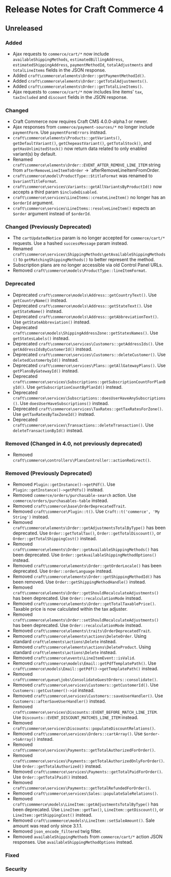 # Release Notes for Craft Commerce 4

## Unreleased

### Added
- Ajax requests to `commerce/cart/*` now include `availableShippingMethods`, `estimatedBillingAddress`, `estimatedShippingAddress`, `paymentMethodId`, `totalAdjustments` and `totalLineItems` fields in the JSON response.
- Added `craft\commerce\elements\Order::getPaymentMethodId()`.
- Added `craft\commerce\elements\Order::getTotalAdjustments()`.
- Added `craft\commerce\elements\Order::getTotalLineItems()`.
- Ajax requests to `commerce/cart/*` now includes line items’ `tax`, `taxIncluded` and `discount` fields in the JSON response.

### Changed
- Craft Commerce now requires Craft CMS 4.0.0-alpha.1 or newer.
- Ajax responses from `commerce/payment-sources/*` no longer include `paymentForm`. Use `paymentFormErrors` instead.
- `craft\commerce\elements\Products::getVariants()`, `getDefaultVariant()`, `getChepeastVariant()`, `getTotalStock()`, and `getHasUnlimitedStock()` now return data related to only enabled variant(s) by default.
- Renamed `craft\commerce\elements\Order::EVENT_AFTER_REMOVE_LINE_ITEM` string from `afterRemoveLineItemToOrder` -> `afterRemoveLineItemFromOrder.
- `craft\commerce\model\ProductType::$titleFormat` was renamed to `$variantTitleFormat`.
- `craft\commerce\services\Variants::getAllVariantsByProductId()` now accepts a third param `$includeDisabled`.
- `craft\commerce\services\LineItems::createLineItem()` no longer has an `$orderId` argument.
- `craft\commerce\services\LineItems::resolveLineItem()` expects an `$order` argument instead of `$orderId`.

### Changed (Previously Deprecated)
- The `cartUpdatedNotice` param is no longer accepted for `commerce/cart/*` requests. Use a hashed `successMessage` param instead.
- Renamed `craft\commerce\services\ShippingMethods\getAvailableShippingMethods()` to `getMatchingShippingMethods()` to better represent the method.
- Subscription plans are no longer accessible via old Control Panel URLs.
- Removed `craft\commerce\models\ProductType::lineItemFormat`.

### Deprecated
- Deprecated `craft\commerce\models\Address::getCountryText()`. Use `getCountryName()` instead.
- Deprecated `craft\commerce\models\Address::getStateText()`. Use `getStateName()` instead.
- Deprecated `craft\commerce\models\Address::getAbbreviationText()`. Use `getStateAbbreviation()` instead.
- Deprecated `craft\commerce\models\ShippingAddressZone::getStatesNames()`. Use `getStatesLabels()` instead.
- Deprecated `craft\commerce\services\Customers::getAddressIds()`. Use `getAddressIdsByCustomerId()` instead.
- Deprecated `craft\commerce\services\Customers::deleteCustomer()`. Use `deletedCustomerbyId()` instead.
- Deprecated `craft\commerce\services\Plans::getAllGatewayPlans()`. Use `getPlansByGatewayId()` instead.
- Deprecated `craft\commerce\services\Subscriptions::getSubscriptionCountForPlanById()`. Use `getSubscriptionCountByPlanId()` instead.
- Deprecated `craft\commerce\services\Subscriptions::doesUserHaveAnySubscriptions()`. Use `doesUserHaveSubscriptions()` instead.
- Deprecated `craft\commerce\services\TaxRates::getTaxRatesForZone()`. Use `getTaxRatesByTaxZoneId()` instead.
- Deprecated `craft\commerce\services\Transactions::deleteTransaction()`. Use `deleteTransactionById()` instead.

### Removed (Changed in 4.0, not previously deprecated)
- Removed `craft\commerce\controllers\PlansController::actionRedirect()`.

### Removed (Previously Deprecated)
- Removed `Plugin::getInstance()->getPdf()`. Use `Plugin::getInstance()->getPdfs()` instead.
- Removed `commerce/orders/purchasable-search` action. Use `commerce/orders/purchasables-table` instead.
- Removed `craft\commerce\base\OrderDeprecatedTrait`.
- Removed `craft\commerce\Plugin::t()`. Use `Craft::t('commerce', 'My String')` instead.
- Removed `craft\commerce\elements\Order::getAdjustmentsTotalByType()` has been deprecated. Use `Order::getTotalTax()`, `Order::getTotalDiscount()`, or `Order::getTotalShippingCost()` instead.
- Removed `craft\commerce\elements\Order::getAvailableShippingMethods()` has been deprecated. Use `Order::getAvailableShippingMethodOptions()` instead.
- Removed `craft\commerce\elements\Order::getOrderLocale()` has been deprecated. Use `Order::orderLanguage` instead.
- Removed `craft\commerce\elements\Order::getShippingMethodId()` has been removed. Use `Order::getShippingMethodHandle()` instead.
- Removed `craft\commerce\elements\Order::getShouldRecalculateAdjustments()` has been deprecated. Use `Order::recalculationMode` instead.
- Removed `craft\commerce\elements\Order::getTotalTaxablePrice()`. Taxable price is now calculated within the tax adjuster.
- Removed `craft\commerce\elements\Order::setShouldRecalculateAdjustments()` has been deprecated. Use `Order::recalculationMode` instead.
- Removed `craft\commerce\elements\traits\OrderDeprecatedTrait`.
- Removed `craft\commerce\elements\actions\DeleteOrder`. Using standard `craft\elements\actions\Delete` instead.
- Removed `craft\commerce\elements\actions\DeleteProduct`. Using standard `craft\elements\actions\Delete` instead.
- Removed `craft\commerce\events\LineItemEvent::isValid`.
- Removed `craft\commerce\models\Email::getPdfTemplatePath()`. Use `craft\commerce\models\Email::getPdf()->getTemplatePath()` instead.
- Removed `craft\commerce\queue\jobs\ConsolidateGuestOrders::consolidate()`.
- Removed `craft\commerce\services\Customers::getCustomerId()`. Use `Customers::getCustomer()->id` instead.
- Removed `craft\commerce\services\Customers::saveUserHandler()`. Use `Customers::afterSaveUserHandler()` instead.
- Removed `craft\commerce\services\Discounts::EVENT_BEFORE_MATCH_LINE_ITEM`. Use `Discounts::EVENT_DISCOUNT_MATCHES_LINE_ITEM` instead.
- Removed `craft\commerce\services\Discounts::populateDiscountRelations()`.
- Removed `craft\commerce\services\Orders::cartArray()`. Use `$order->toArray()` instead.
- Removed `craft\commerce\services\Payments::getTotalAuthorizedForOrder()`.
- Removed `craft\commerce\services\Payments::getTotalAuthorizedOnlyForOrder()`. Use `Order::getTotalAuthorized()` instead.
- Removed `craft\commerce\services\Payments::getTotalPaidForOrder()`. Use `Order::getTotalPaid()` instead.
- Removed `craft\commerce\services\Payments::getTotalRefundedForOrder()`.
- Removed `craft\commerce\services\Sales::populateSaleRelations()`.
- Removed `craft\commmerce\models\LineItem::getAdjustmentsTotalByType()` has been deprecated. Use `LineItem::getTax()`, `LineItem::getDiscount()`, or `LineItem::getShippingCost()` instead.
- Removed `craft\commmerce\models\LineItem::setSaleAmount()`. Sale amount was read only since 3.1.1.
- Removed `json_encode_filtered` twig filter.
- Removed `availableShippingMethods` from `commerce/cart/*` action JSON responses. Use `availableShippingMethodOptions` instead.

### Fixed

### Security
